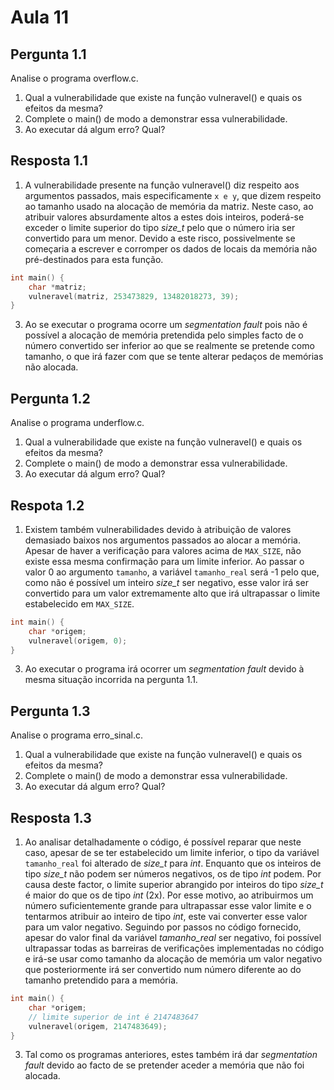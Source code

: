 # Aula 11

## Pergunta 1.1
Analise o programa overflow.c.
  1. Qual a vulnerabilidade que existe na função vulneravel() e quais os efeitos da mesma?
  2. Complete o main() de modo	a demonstrar essa vulnerabilidade.
  3. Ao executar dá algum erro? Qual?

## Resposta 1.1
  1. A vulnerabilidade presente na função vulneravel() diz respeito aos argumentos passados, mais especificamente `x e y`, que dizem respeito ao tamanho usado na alocação de memória da matriz. Neste caso, ao atribuir valores absurdamente altos a estes dois inteiros, poderá-se exceder o limite superior do tipo *size_t* pelo que o número iria ser convertido para um menor. Devido a este risco, possivelmente se começaria a escrever e corromper os dados de locais da memória não pré-destinados para esta função.

```c
int main() {
	char *matriz;
	vulneravel(matriz, 253473829, 13482018273, 39);
}
```

  3. Ao se executar o programa ocorre um *segmentation fault* pois não é possível a alocação de memória pretendida pelo simples facto de o número convertido ser inferior ao que se realmente se pretende como tamanho, o que irá fazer com que se tente alterar pedaços de memórias não alocada.

## Pergunta 1.2
Analise o programa underflow.c.
  1. Qual a vulnerabilidade que existe na função vulneravel() e quais os efeitos da mesma?
  2. Complete o main() de modo a demonstrar essa vulnerabilidade.
  3. Ao executar dá algum erro? Qual?
  
## Respota 1.2
  1. Existem também vulnerabilidades devido à atribuição de valores demasiado baixos nos argumentos passados ao alocar a memória. Apesar de haver a verificação para valores acima de `MAX_SIZE`, não existe essa mesma confirmação para um limite inferior. Ao passar o valor 0 ao argumento `tamanho`, a variável `tamanho_real` será -1 pelo que, como não é possível um inteiro *size_t* ser negativo, esse valor irá ser convertido para um valor extremamente alto que irá ultrapassar o limite estabelecido em `MAX_SIZE`.
  
```c
int main() {
	char *origem;
	vulneravel(origem, 0);
}
```

  3. Ao executar o programa irá ocorrer um *segmentation fault* devido à mesma situação incorrida na pergunta 1.1.
  
## Pergunta 1.3
Analise o programa erro_sinal.c.
  1. Qual a vulnerabilidade que existe na função vulneravel() e quais os efeitos da mesma?
  2. Complete o main() de modo a demonstrar essa vulnerabilidade.
  3. Ao executar dá algum erro? Qual?
  
## Resposta 1.3
  1. Ao analisar detalhadamente o código, é possível reparar que neste caso, apesar de se ter estabelecido um limite inferior, o tipo da variável `tamanho_real` foi alterado de *size_t* para *int*. Enquanto que os inteiros de tipo *size_t* não podem ser números negativos, os de tipo *int* podem. Por causa deste factor, o limite superior abrangido por inteiros do tipo *size_t* é maior do que os de tipo *int* (2x). Por esse motivo, ao atribuirmos um número suficientemente grande para ultrapassar esse valor limite e o tentarmos atribuir ao inteiro de tipo *int*, este vai converter esse valor para um valor negativo. Seguindo por passos no código fornecido, apesar do valor final da variável *tamanho_real* ser negativo, foi possível ultrapassar todas as barreiras de verificações implementadas no código e irá-se usar como tamanho da alocação de memória um valor negativo que posteriormente irá ser convertido num número diferente ao do tamanho pretendido para a memória.

```c
int main() {
	char *origem;
	// limite superior de int é 2147483647
	vulneravel(origem, 2147483649);
}
```

  3. Tal como os programas anteriores, estes também irá dar *segmentation fault* devido ao facto de se pretender aceder a memória que não foi alocada.

   
  

